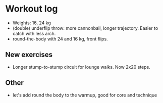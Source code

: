 # Workout log

- Weights: 16, 24 kg
- (double) underflip throw: more cannonball, longer trajectory. Easier to catch with
  less arch.
- round-the-body with 24 and 16 kg, front flips. 

## New exercises

- Longer stump-to-stump circuit for lounge walks. Now 2x20 steps.

## Other

- let's add round the body to the warmup, good for core and technique